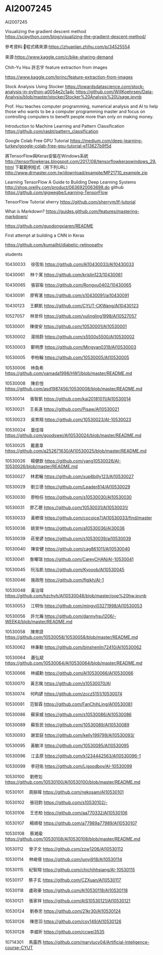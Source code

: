 # AI2007245
AI2007245

Visualizing the gradient descent method
https://scipython.com/blog/visualizing-the-gradient-descent-method/

參考資料:程式碼來源:https://zhuanlan.zhihu.com/p/34525554

來源:https://www.kaggle.com/c/bike-sharing-demand


Chih-Yu Hsu
許志宇
feature extraction from images

https://www.kaggle.com/lorinc/feature-extraction-from-images

Stock Analysis Using Stocker 
https://towardsdatascience.com/stock-analysis-in-python-a0054e2c1a4c
https://github.com/WillKoehrsen/Data-Analysis/blob/master/stocker/Stocker%20Analysis%20Usage.ipynb

Prof. Hsu teaches computer programming, numerical analysis and AI to help those who wants to be a computer programming master and focus on controlling computers to benefit people more than only on making money.

Introduction to Machine Learning and Pattern Classification
https://github.com/rasbt/pattern_classification

Google Colab Free GPU Tutorial
https://medium.com/deep-learning-turkey/google-colab-free-gpu-tutorial-e113627b9f5d



將TensorFlow與Keras安裝在Windows系統  http://tensorflowkeras.blogspot.com/2017/08/tensorflowkeraswindows_29.html
下載範例程式（用下列URL）
http://www.drmaster.com.tw/download/example/MP21710_example.zip



Learning TensorFlow
A Guide to Building Deep Learning Systems
http://shop.oreilly.com/product/0636920063698.do
github
https://github.com/gigwegbe/Learning-TensorFlow

TensorFlow Tutorial sherry
https://github.com/sherrym/tf-tutorial

What is Markdown? 
https://guides.github.com/features/mastering-markdown/

https://github.com/guodongxiaren/README

First attempt at building a CNN in Keras

https://github.com/kumailht/diabetic-retinopathy

students  

10430033　	徐弦佑 https://github.com/AI10430033/AI10430033

10430061　	林个寓   https://github.com/krislin123/10430061 
 

10430065　	張容瑜   https://github.com/Rongyu0402/10430065


10430091　	廖宥滙 https://github.com/s10430091/ai10430091

10430123　	王麒凱 https://github.com/CYUT-CKWang/AI10430123

10527057　	林昱伶 https://github.com/yulingling1998/AI10527057

10530001　	陳俊安 https://github.com/10530001/AI10530001

10530002　	湯旭蔚  https://github.com/s5500s5500/AI10530002

10530003　	鄭明彥 https://github.com/Mingyan0319/AI10530003

10530005　	李柏翰 https://github.com/10530005/AI10530005

10530006　	林奐希 https://github.com/yamada1998/HW1/blob/master/README.md

10530008　	陳俞愷 https://github.com/asd1987456/10530008/blob/master/README.md

10530014　	張智凱 https://github.com/kai20181011/AI10530014

10530021　	王長遠 https://github.com/Pisaw/AI10530021

10530023　	吳育翔 https://github.com/10530023/AI-10530023

10530024　	葉佳瑋 https://github.com/goodswei/AI10530024/blob/master/README.md

10530025　	戴嘉韋 https://github.com/a252671630/AI10530025/blob/master/README.md

10530026　	楊健歆 https://github.com/yang10530026/AI-10530026/blob/master/README.md

10530027　	林君翰 https://github.com/xup6billy123/AI10530027

10530029　	劉立德 https://github.com/Leader814/AI10530029

10530030　	廖柏任 https://github.com/s10530030/AI10530030

10530031　	廖乙聰 https://github.com/10530031/AI10530031/

10530033　	黃楒徫 https://github.com/cocoice7/AI10530033/find/master

10530036　	姚昱仲 https://github.com/a10530036/AI30036

10530039　	莊旻諺 https://github.com/s10530039/ai10530039

10530040　	陳安健 https://github.com/cag861011/AI10530040

10530041　	詹曜瑞 https://github.com/CareyCHAN/AI-10530041


10530045　	阮泓凱 https://github.com/Kyooob/AI10530045

10530046　	施政陞 https://github.com/flgjkh/AI-1


10530048　	黃治瑋  https://github.com/hzchyh/AI10530048/blob/master/oop%20hw.ipynb


10530053　	江明怡 https://github.com/mingyi03271998/AI10530053


10530056　	許允瀚 https://github.com/dannyhsu1206/-WEEK4/blob/master/README.md

10530058　	陳育詮 https://github.com/10530058/10530058/blob/master/README.md

10530062　	林秉勳 https://github.com/binshenlin72410/AI10530062

10530064　	蕭弘斌 https://github.com/10530064/AI10530064/blob/master/README.md

10530066　	林威勳 https://github.com/AI10530066/AI10530066

10530070　	黃志銘 https://github.com/s10530070/AI

10530074　	何昀諺 https://github.com/zccz5151/10530074

10530081　	范智霖 https://github.com/FanChihLing/AI10530081

10530086　	蘇家威 https://github.com/s10530086/AI10530086

10530089　	蘇哲民 https://github.com/10530089/AI10530089

10530093　	謝宜庭 https://github.com/kelly199799/AI10530093/

10530095　	黃敏洋 https://github.com/10530095/AI10530095

10530096　	江孟原 https://github.com/k1234442563/AI10530096-1

10530099　	李冠佑 https://github.com/Ligoodboy/AI-10530099

10530100　	劉修彣 https://github.com/10530100/AI10530100/blob/master/README.md

10530101　	周朕暐 https://github.com/nekosam/AI10530101

10530102　	張冠鈞 https://github.com/s10530102/-

10530106　	王忠柏 https://github.com/aa770332/AI10530106

10530107　	楊順發 https://github.com/a77989a77989/AI10530107

10530108　	蔡澔瑜 https://github.com/10530108/AI10530108/blob/master/README.md

10530112　	曾子文 https://github.com/zzw1206/AI10530112

10530114　	林峻億 https://github.com/junyi918/AI10530114


10530115　	紀智翔 https://github.com/chichihhsiang/AI-10530115

10530117　	蔡子玄 https://github.com/CZXuan/AI10530117

10530118　	盧政豪 https://github.com/AI10530118/AI10530118

10530121　	張家祥 https://github.com/AIS10530121/AI10530121

10530124　	劉泰忠 https://github.com/21kr30/AI10530124

10530126　	陳思羽 https://github.com/csy149/AI10530126
 
10530128　	李威昕 https://github.com/ccwei3535

10714301　	馬露西 https://github.com/marylucy04/Artificial-Inteligence-course-CYUT
